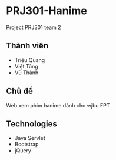 # PRJ301-Hanime
Project PRJ301 team 2

## Thành viên
- Triệu Quang  
- Việt Tùng  
- Vũ Thành

## Chủ đề
Web xem phim hanime dành cho wjbu FPT

## Technologies
- Java Servlet
- Bootstrap
- jQuery
